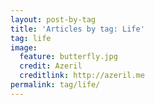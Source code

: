 ```yaml
---
layout: post-by-tag  
title: 'Articles by tag: Life'  
tag: life  
image:  
  feature: butterfly.jpg  
  credit: Azeril  
  creditlink: http://azeril.me  
permalink: tag/life/  
---
```



